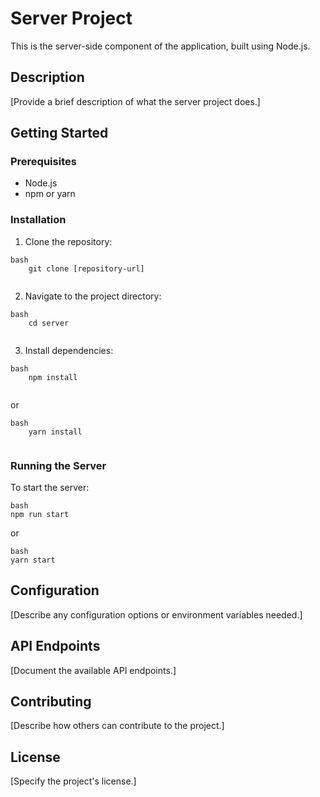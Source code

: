 # Server Project

This is the server-side component of the application, built using Node.js.

## Description

[Provide a brief description of what the server project does.]

## Getting Started

### Prerequisites

-   Node.js
-   npm or yarn

### Installation

1.  Clone the repository:
```
bash
    git clone [repository-url]
    
```
2.  Navigate to the project directory:

```
bash
    cd server
    
```
3.  Install dependencies:
```
bash
    npm install
    
```
or
```
bash
    yarn install
    
```
### Running the Server

To start the server:
```
bash
npm run start
```
or
```
bash
yarn start
```
## Configuration

[Describe any configuration options or environment variables needed.]

## API Endpoints

[Document the available API endpoints.]

## Contributing

[Describe how others can contribute to the project.]

## License

[Specify the project's license.]